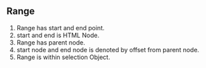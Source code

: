 

## Range
1. Range has start and end point.
2. start and end is HTML Node.
3. Range has parent node.
4. start node and end node is denoted by offset from parent node.
5. Range is within selection Object.

